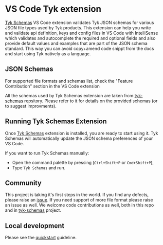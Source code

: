 # VS Code Tyk extension

[Tyk Schemas](https://marketplace.visualstudio.com/items?itemName=TykTechnologiesLimited.tyk-schemas) VS Code extension validates Tyk JSON schemas for various JSON file types used by Tyk products.
This extension can help you write and validate api definition, keys and config files in VS Code with IntelliSense which validates and autocomplete the required and optional fields and also provide default values and examples that are part of the JSON schema standard. This way you can avoid copy+amend code snippt from the docs and start using Tyk natively as a language.

## JSON Schemas

For supported file formats and schemas list, check the "Feature Contribution" section in the VS Code extension

All the schemas used by Tyk Schemas extension are taken from [tyk-schemas](https://github.com/tykTechnologies/tyk-schemas) repsitory. Please refer to it  for details on the provided schemas (or to suggest improvments).



## Running Tyk Schemas Extension

Once [Tyk Schemas](https://marketplace.visualstudio.com/items?itemName=TykTechnologiesLimited.tyk-schemas) extension is installed, you are ready to start using it. 
Tyk Schemas will automatically update the JSON schema preferences of your VS Code.

If you want to run Tyk Schemas manually:
- Open the command palette by pressing (`Ctrl+Shift+P` or `Cmd+Shift+P`),
- Type `Tyk Schemas` and run.

## Community

This project is taking it's first steps in the world. If you find any defects, please raise an [issue](https://github.com/TykTechnologies/vscode-tyk/issues). If you need support of more file format please raise an issue as well.
We welcome code contributions as well, both in this repo and in [tyk-schemas](https://github.com/tykTechnologies/tyk-schemas) project.

## Local development

Please see the [quickstart](./vsc-extension-quickstart.md) guideline.
